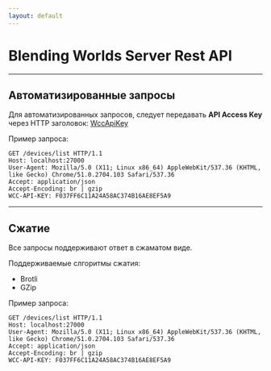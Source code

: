 ```yaml
---
layout: default
---
```

# Blending Worlds Server Rest API

***
## Автоматизированные запросы
Для автоматизированных запросов, следует передавать **API Access Key** через HTTP заголовок: <u>WccApiKey</u>

Пример запроса:
```http
GET /devices/list HTTP/1.1
Host: localhost:27000
User-Agent: Mozilla/5.0 (X11; Linux x86_64) AppleWebKit/537.36 (KHTML, like Gecko) Chrome/51.0.2704.103 Safari/537.36
Accept: application/json
Accept-Encoding: br | gzip
WCC-API-KEY: F037FF6C11A24A58AC374B16AE8EF5A9
```

***
## Сжатие
Все запросы поддерживают ответ в сжаматом виде.

Поддерживаемые слгоритмы сжатия:
 - Brotli
 - GZip

Пример запроса:
```http
GET /devices/list HTTP/1.1
Host: localhost:27000
User-Agent: Mozilla/5.0 (X11; Linux x86_64) AppleWebKit/537.36 (KHTML, like Gecko) Chrome/51.0.2704.103 Safari/537.36
Accept: application/json
Accept-Encoding: br | gzip
WCC-API-KEY: F037FF6C11A24A58AC374B16AE8EF5A9
```